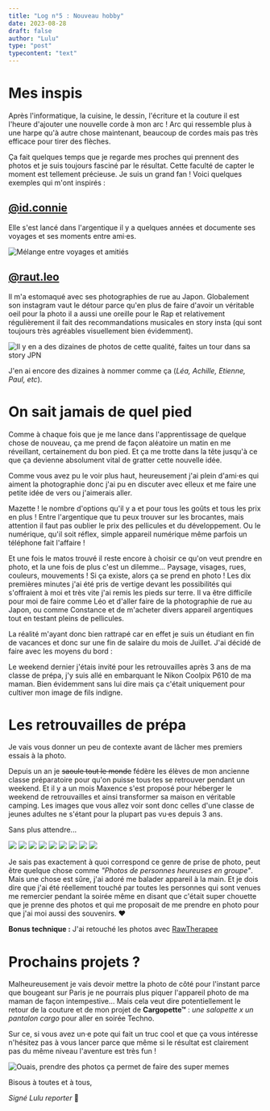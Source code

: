 ```yaml
---
title: "Log n°5 : Nouveau hobby"
date: 2023-08-28
draft: false
author: "Lulu"
type: "post"
typecontent: "text"
---
```

# Mes inspis

Après l'informatique, la cuisine, le dessin, l'écriture et la couture il est l'heure d'ajouter une nouvelle corde à mon arc ! Arc qui ressemble plus à une harpe qu'à autre chose maintenant, beaucoup de cordes mais pas très efficace pour tirer des flèches.

Ça fait quelques temps que je regarde mes proches qui prennent des photos et je suis toujours fasciné par le résultat. Cette faculté de capter le moment est tellement précieuse. Je suis un grand fan ! Voici quelques exemples qui m'ont inspirés :

## [@id.connie](https://www.instagram.com/id.connie/)
Elle s'est lancé dans l'argentique il y a quelques années et documente ses voyages et ses moments entre ami·es.

![Mélange entre voyages et amitiés](/img/articles/logbook/log-5/idconnie.png)

## [@raut.leo](https://www.instagram.com/raut.leo)
Il m'a estomaqué avec ses photographies de rue au Japon. Globalement son instagram vaut le détour parce qu'en plus de faire d'avoir un véritable oeil pour la photo il a aussi une oreille pour le Rap et relativement régulièrement il fait des recommandations musicales en story insta (qui sont toujours très agréables visuellement bien évidemment).

![Il y en a des dizaines de photos de cette qualité, faites un tour dans sa story JPN](/img/articles/logbook/log-5/insta-leo.jpg)

J'en ai encore des dizaines à nommer comme ça (_Léa, Achille, Etienne, Paul, etc_).

# On sait jamais de quel pied

Comme à chaque fois que je me lance dans l'apprentissage de quelque chose de nouveau, ça me prend de façon aléatoire un matin en me réveillant, certainement du bon pied. Et ça me trotte dans la tête jusqu'à ce que ça devienne absolument vital de gratter cette nouvelle idée.

Comme vous avez pu le voir plus haut, heureusement j'ai plein d'ami·es qui aiment la photographie donc j'ai pu en discuter avec elleux et me faire une petite idée de vers ou j'aimerais aller.

Mazette ! le nombre d'options qu'il y a et pour tous les goûts et tous les prix en plus ! Entre l'argentique que tu peux trouver sur les brocantes, mais attention il faut pas oublier le prix des pellicules et du développement. Ou le numérique, qu'il soit réflex, simple appareil numérique même parfois un téléphone fait l'affaire !

Et une fois le matos trouvé il reste encore à choisir ce qu'on veut prendre en photo, et la une fois de plus c'est un dilemme... Paysage, visages, rues, couleurs, mouvements ! Si ça existe, alors ça se prend en photo !
Les dix premières minutes j'ai été pris de vertige devant les possibilités qui s'offraient à moi et très vite j'ai remis les pieds sur terre. Il va être difficile pour moi de faire comme Léo et d'aller faire de la photographie de rue au Japon, ou comme Constance et de m'acheter divers appareil argentiques tout en testant pleins de pellicules.

La réalité m'ayant donc bien rattrapé car en effet je suis un étudiant en fin de vacances et donc sur une fin de salaire du mois de Juillet. J'ai décidé de faire avec les moyens du bord : 

Le weekend dernier j'étais invité pour les retrouvailles après 3 ans de ma classe de prépa, j'y suis allé en embarquant le Nikon Coolpix P610 de ma maman. Bien évidemment sans lui dire mais ça c'était uniquement pour cultiver mon image de fils indigne.

# Les retrouvailles de prépa

Je vais vous donner un peu de contexte avant de lâcher mes premiers essais à la photo.

Depuis un an je ~~saoule tout le monde~~ fédère les élèves de mon ancienne classe préparatoire pour qu'on puisse tous·tes se retrouver pendant un weekend. Et il y a un mois Maxence s'est proposé pour héberger le weekend de retrouvailles et ainsi transformer sa maison en véritable camping. Les images que vous allez voir sont donc celles d'une classe de jeunes adultes ne s'étant pour la plupart pas vu·es depuis 3 ans.

Sans plus attendre...

![](/img/articles/logbook/log-5/1.JPG)
![](/img/articles/logbook/log-5/2.JPG)
![](/img/articles/logbook/log-5/3.JPG)
![](/img/articles/logbook/log-5/4.JPG)
![](/img/articles/logbook/log-5/5.JPG)
![](/img/articles/logbook/log-5/6.JPG)
![](/img/articles/logbook/log-5/7.JPG)
![](/img/articles/logbook/log-5/8.JPG)
![](/img/articles/logbook/log-5/9.JPG)

Je sais pas exactement à quoi correspond ce genre de prise de photo, peut être quelque chose comme _"Photos de personnes heureuses en groupe"_. Mais une chose est sûre, j'ai adoré me balader appareil à la main. Et je dois dire que j'ai été réellement touché par toutes les personnes qui sont venues me remercier pendant la soirée même en disant que c'était super chouette que je prenne des photos et qui me proposait de me prendre en photo pour que j'ai moi aussi des souvenirs. ❤️

**Bonus technique :** J'ai retouché les photos avec [RawTherapee](http://rawtherapee.com/)

# Prochains projets ?

Malheureusement je vais devoir mettre la photo de côté pour l'instant parce que bougeant sur Paris je ne pourrais plus piquer l'appareil photo de ma maman de façon intempestive... Mais cela veut dire potentiellement le retour de la couture et de mon projet de **Cargopette™** : _une salopette x un pantalon cargo_ pour aller en soirée Techno.

Sur ce, si vous avez un·e pote qui fait un truc cool et que ça vous intéresse n'hésitez pas à vous lancer parce que même si le résultat est clairement pas du même niveau l'aventure est très fun !

![Ouais, prendre des photos ça permet de faire des super memes](/img/articles/logbook/log-5/meme.jpg)

Bisous à toutes et à tous, 

_Signé Lulu reporter_ 💫
